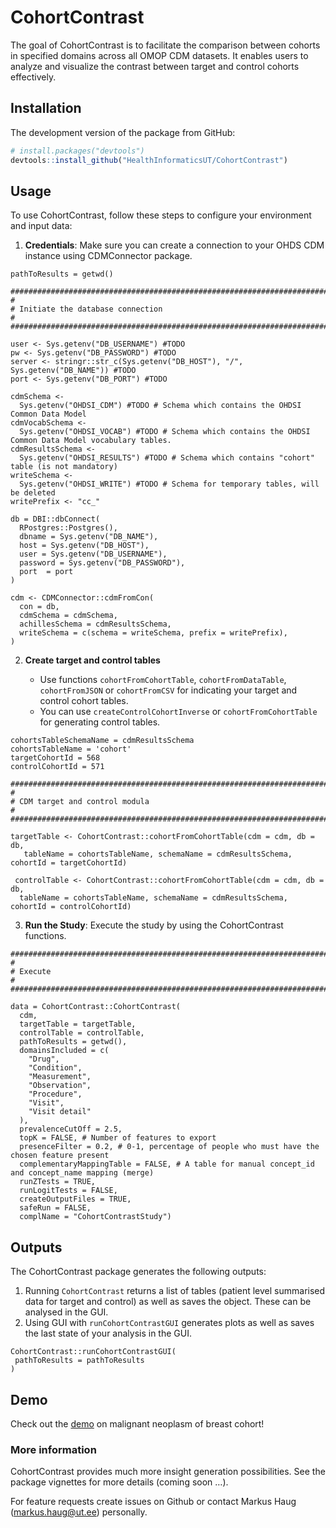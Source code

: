 
<!-- README.md is generated from README.Rmd. Please edit that file -->

# CohortContrast

The goal of CohortContrast is to facilitate the comparison between
cohorts in specified domains across all OMOP CDM datasets. It enables
users to analyze and visualize the contrast between target and control
cohorts effectively.

## Installation

The development version of the package from GitHub:

``` r
# install.packages("devtools")
devtools::install_github("HealthInformaticsUT/CohortContrast")
```

## Usage

To use CohortContrast, follow these steps to configure your environment
and input data:

1.  **Credentials**: Make sure you can create a connection to your OHDS
    CDM instance using CDMConnector package.
    
<!-- -->

    pathToResults = getwd()

    ################################################################################
    #
    # Initiate the database connection
    #
    #################################################################################

    user <- Sys.getenv("DB_USERNAME") #TODO
    pw <- Sys.getenv("DB_PASSWORD") #TODO
    server <- stringr::str_c(Sys.getenv("DB_HOST"), "/", Sys.getenv("DB_NAME")) #TODO
    port <- Sys.getenv("DB_PORT") #TODO

    cdmSchema <-
      Sys.getenv("OHDSI_CDM") #TODO # Schema which contains the OHDSI Common Data Model
    cdmVocabSchema <-
      Sys.getenv("OHDSI_VOCAB") #TODO # Schema which contains the OHDSI Common Data Model vocabulary tables.
    cdmResultsSchema <-
      Sys.getenv("OHDSI_RESULTS") #TODO # Schema which contains "cohort" table (is not mandatory)
    writeSchema <-
      Sys.getenv("OHDSI_WRITE") #TODO # Schema for temporary tables, will be deleted
    writePrefix <- "cc_"
    
    db = DBI::dbConnect(
      RPostgres::Postgres(),
      dbname = Sys.getenv("DB_NAME"),
      host = Sys.getenv("DB_HOST"),
      user = Sys.getenv("DB_USERNAME"),
      password = Sys.getenv("DB_PASSWORD"),
      port  = port
    )

    cdm <- CDMConnector::cdmFromCon(
      con = db,
      cdmSchema = cdmSchema,
      achillesSchema = cdmResultsSchema,
      writeSchema = c(schema = writeSchema, prefix = writePrefix),
    )

2.  **Create target and control tables**

    - Use functions `cohortFromCohortTable`, `cohortFromDataTable`,
      `cohortFromJSON` or `cohortFromCSV` for indicating your target and
      control cohort tables.
    - You can use `createControlCohortInverse` or
      `cohortFromCohortTable` for generating control tables.
      
<!-- -->

    cohortsTableSchemaName = cdmResultsSchema
    cohortsTableName = 'cohort'
    targetCohortId = 568
    controlCohortId = 571

    ################################################################################
    #
    # CDM target and control modula
    #
    ################################################################################

    targetTable <- CohortContrast::cohortFromCohortTable(cdm = cdm, db = db,
       tableName = cohortsTableName, schemaName = cdmResultsSchema, cohortId = targetCohortId)
       
     controlTable <- CohortContrast::cohortFromCohortTable(cdm = cdm, db = db,
      tableName = cohortsTableName, schemaName = cdmResultsSchema, cohortId = controlCohortId)

3.  **Run the Study**: Execute the study by using the CohortContrast
    functions.

<!-- -->

    ################################################################################
    #
    # Execute
    #
    ################################################################################

    data = CohortContrast::CohortContrast(
      cdm,
      targetTable = targetTable,
      controlTable = controlTable,
      pathToResults = getwd(),
      domainsIncluded = c(
        "Drug",
        "Condition",
        "Measurement",
        "Observation",
        "Procedure",
        "Visit",
        "Visit detail"
      ),
      prevalenceCutOff = 2.5,
      topK = FALSE, # Number of features to export
      presenceFilter = 0.2, # 0-1, percentage of people who must have the chosen feature present
      complementaryMappingTable = FALSE, # A table for manual concept_id and concept_name mapping (merge)
      runZTests = TRUE,
      runLogitTests = FALSE,
      createOutputFiles = TRUE,
      safeRun = FALSE,
      complName = "CohortContrastStudy")

## Outputs

The CohortContrast package generates the following outputs:

1.  Running `CohortContrast` returns a list of tables (patient level
    summarised data for target and control) as well as saves the object.
    These can be analysed in the GUI.
2.  Using GUI with `runCohortContrastGUI` generates plots as well as
    saves the last state of your analysis in the GUI.

<!-- -->    

    CohortContrast::runCohortContrastGUI(
     pathToResults = pathToResults
    )

## Demo

Check out the
[demo](https://drive.google.com/file/d/1GqoSYIljBB79J8LXBup8Q7T6lkUWEiUp/view?usp=sharing)
on malignant neoplasm of breast cohort!

### More information

CohortContrast provides much more insight generation possibilities. See
the package vignettes for more details (coming soon …).

For feature requests create issues on Github or contact Markus Haug
(<markus.haug@ut.ee>) personally.
